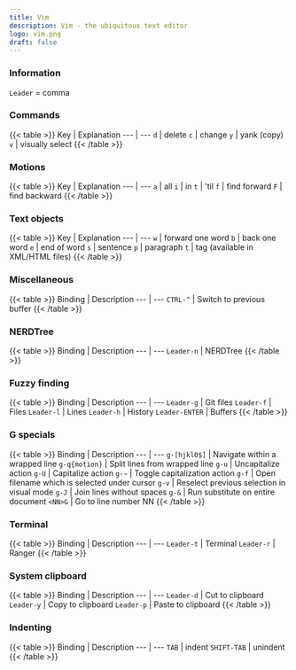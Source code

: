 ```yaml
---
title: Vim
description: Vim - the ubiquitous text editor
logo: vim.png
draft: false
---
```

### Information
`Leader` = comma

### Commands
{{< table >}}
Key | Explanation
--- | ---
`d` | delete
`c` | change
`y` | yank (copy)
`v` | visually select
{{< /table >}}

### Motions
{{< table >}}
Key | Explanation
--- | ---
`a` | all
`i` | in
`t` | 'til
`f` | find forward
`F` | find backward
{{< /table >}}

### Text objects
{{< table >}}
Key | Explanation
--- | ---
`w` | forward one word
`b` | back one word
`e` | end of word
`s` | sentence
`p` | paragraph
`t` | tag (available in XML/HTML files)
{{< /table >}}

### Miscellaneous
{{< table >}}
Binding | Description
--- | ---
`CTRL-^` | Switch to previous buffer
{{< /table >}}

### NERDTree
{{< table >}}
Binding | Description
--- | ---
`Leader-n` | NERDTree
{{< /table >}}

### Fuzzy finding
{{< table >}}
Binding | Description
--- | ---
`Leader-g` | Git files
`Leader-f` | Files
`Leader-l` | Lines
`Leader-h` | History
`Leader-ENTER` | Buffers
{{< /table >}}

### G specials
{{< table >}}
Binding | Description
--- | ---
`g-[hjkl0$]` | Navigate within a wrapped line
`g-q{motion}` | Split lines from wrapped line
`g-u` | Uncapitalize action
`g-U` | Capitalize action
`g-~` | Toggle capitalization action
`g-f` | Open filename which is selected under cursor
`g-v` | Reselect previous selection in visual mode
`g-J` | Join lines without spaces
`g-&` | Run substitute on entire document
`<NN>G` | Go to line number NN
{{< /table >}}

### Terminal
{{< table >}}
Binding | Description
--- | ---
`Leader-t` | Terminal
`Leader-r` | Ranger
{{< /table >}}

### System clipboard
{{< table >}}
Binding | Description
--- | ---
`Leader-d` | Cut to clipboard
`Leader-y` | Copy to clipboard
`Leader-p` | Paste to clipboard
{{< /table >}}

### Indenting
{{< table >}}
Binding | Description
--- | ---
`TAB` | indent
`SHIFT-TAB` | unindent
{{< /table >}}
